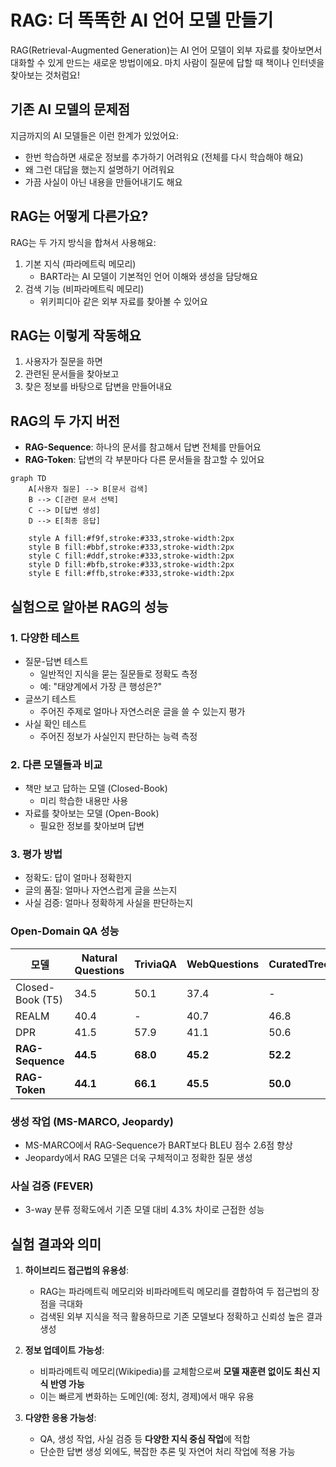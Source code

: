 # RAG: 더 똑똑한 AI 언어 모델 만들기

RAG(Retrieval-Augmented Generation)는 AI 언어 모델이 외부 자료를 찾아보면서 대화할 수 있게 만드는 새로운 방법이에요. 마치 사람이 질문에 답할 때 책이나 인터넷을 찾아보는 것처럼요!

## 기존 AI 모델의 문제점

지금까지의 AI 모델들은 이런 한계가 있었어요:
- 한번 학습하면 새로운 정보를 추가하기 어려워요 (전체를 다시 학습해야 해요)
- 왜 그런 대답을 했는지 설명하기 어려워요
- 가끔 사실이 아닌 내용을 만들어내기도 해요

## RAG는 어떻게 다른가요?

RAG는 두 가지 방식을 합쳐서 사용해요:
1. 기본 지식 (파라메트릭 메모리)
   - BART라는 AI 모델이 기본적인 언어 이해와 생성을 담당해요
2. 검색 기능 (비파라메트릭 메모리)
   - 위키피디아 같은 외부 자료를 찾아볼 수 있어요

## RAG는 이렇게 작동해요

1. 사용자가 질문을 하면
2. 관련된 문서들을 찾아보고
3. 찾은 정보를 바탕으로 답변을 만들어내요

## RAG의 두 가지 버전

- **RAG-Sequence**: 하나의 문서를 참고해서 답변 전체를 만들어요
- **RAG-Token**: 답변의 각 부분마다 다른 문서들을 참고할 수 있어요

```mermaid
graph TD
    A[사용자 질문] --> B[문서 검색]
    B --> C[관련 문서 선택]
    C --> D[답변 생성]
    D --> E[최종 응답]

    style A fill:#f9f,stroke:#333,stroke-width:2px
    style B fill:#bbf,stroke:#333,stroke-width:2px
    style C fill:#ddf,stroke:#333,stroke-width:2px
    style D fill:#bfb,stroke:#333,stroke-width:2px
    style E fill:#ffb,stroke:#333,stroke-width:2px
```

## 실험으로 알아본 RAG의 성능

### 1. 다양한 테스트
- 질문-답변 테스트
  - 일반적인 지식을 묻는 질문들로 정확도 측정
  - 예: "태양계에서 가장 큰 행성은?"
- 글쓰기 테스트
  - 주어진 주제로 얼마나 자연스러운 글을 쓸 수 있는지 평가
- 사실 확인 테스트
  - 주어진 정보가 사실인지 판단하는 능력 측정

### 2. 다른 모델들과 비교
- 책만 보고 답하는 모델 (Closed-Book)
  - 미리 학습한 내용만 사용
- 자료를 찾아보는 모델 (Open-Book)
  - 필요한 정보를 찾아보며 답변

### 3. 평가 방법
- 정확도: 답이 얼마나 정확한지
- 글의 품질: 얼마나 자연스럽게 글을 쓰는지
- 사실 검증: 얼마나 정확하게 사실을 판단하는지

### Open-Domain QA 성능

| 모델 | Natural Questions | TriviaQA | WebQuestions | CuratedTrec |
|------|------------------|-----------|--------------|-------------|
| Closed-Book (T5) | 34.5 | 50.1 | 37.4 | - |
| REALM | 40.4 | - | 40.7 | 46.8 |
| DPR | 41.5 | 57.9 | 41.1 | 50.6 |
| **RAG-Sequence** | **44.5** | **68.0** | **45.2** | **52.2** |
| **RAG-Token** | **44.1** | **66.1** | **45.5** | **50.0** |

### 생성 작업 (MS-MARCO, Jeopardy)
- MS-MARCO에서 RAG-Sequence가 BART보다 BLEU 점수 2.6점 향상
- Jeopardy에서 RAG 모델은 더욱 구체적이고 정확한 질문 생성

### 사실 검증 (FEVER)
- 3-way 분류 정확도에서 기존 모델 대비 4.3% 차이로 근접한 성능

## 실험 결과와 의미

1. **하이브리드 접근법의 유용성**:
   - RAG는 파라메트릭 메모리와 비파라메트릭 메모리를 결합하여 두 접근법의 장점을 극대화
   - 검색된 외부 지식을 적극 활용하므로 기존 모델보다 정확하고 신뢰성 높은 결과 생성

2. **정보 업데이트 가능성**:
   - 비파라메트릭 메모리(Wikipedia)를 교체함으로써 **모델 재훈련 없이도 최신 지식 반영 가능**
   - 이는 빠르게 변화하는 도메인(예: 정치, 경제)에서 매우 유용

3. **다양한 응용 가능성**:
   - QA, 생성 작업, 사실 검증 등 **다양한 지식 중심 작업**에 적합
   - 단순한 답변 생성 외에도, 복잡한 추론 및 자연어 처리 작업에 적용 가능